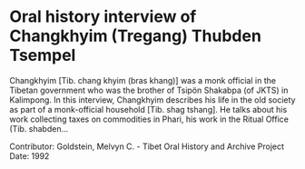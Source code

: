 # Oral history interview of Changkhyim (Tregang) Thubden Tsempel


Changkhyim [Tib. chang khyim (bras khang)] was a monk official in the Tibetan government who was the brother of Tsipön Shakabpa (of JKTS) in Kalimpong. In this interview, Changkhyim describes his life in the old society as part of a monk-official household [Tib. shag tshang]. He talks about his work collecting taxes on commodities in Phari, his work in the Ritual Office (Tib. shabden...


Contributor:
                        Goldstein, Melvyn C. - Tibet Oral History and Archive Project  
Date:
1992  
